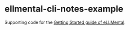 # ellmental-cli-notes-example

Supporting code for the [Getting Started guide of eLLMental](https://kotlin.ellmental.com/getting_started).
